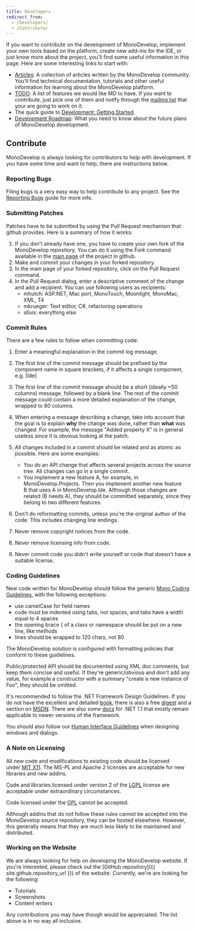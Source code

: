 ```yaml
---
title: Developers
redirect_from:
  - /Developers/
  - /Contribute/
---
```


If you want to contribute on the development of MonoDevelop, implement your own tools based on the platform, create new add-ins for the IDE, or just know more about the project, you'll find some useful information in this page. Here are some interesting links to start with:

-   [Articles](/developers/articles/ "Developers/Articles"): A collection of articles written by the MonoDevelop community. You'll find technical documentation, tutorials and other useful information for learning about the MonoDevelop platform.
-   [TODO](/archived/developers/todo/ "Developers/TODO"): A list of features we would like MD to have. If you want to contribute, just pick one of them and notify through the [mailing list](http://lists.ximian.com/mailman/listinfo/monodevelop-list "http://lists.ximian.com/mailman/listinfo/monodevelop-list") that your are going to work on it.
-   The quick guide to [Development: Getting Started](/developers/articles/development-getting-started/ "Developers/Development:_Getting_Started").
-   [Development Roadmap](/archived/developers/roadmap/ "Developers/Development_Roadmap"): What you need to know about the future plans of MonoDevelop development.

Contribute
----------

MonoDevelop is always looking for contributors to help with development. If you have some time and want to help, there are instructions below.

### Reporting Bugs

Filing bugs is a very easy way to help contribute to any project. See the [Reporting Bugs](/help/reporting-bugs/) guide for more info.

### Submitting Patches

Patches have to be submitted by using the Pull Request mechanism that github provides. Here is a summary of how it works:

1.  If you don't already have one, you have to create your own fork of the MonoDevelop repository. You can do it using the Fork command available in the [main page](http://github.com/mono/monodevelop "http://github.com/mono/monodevelop") of the project in github.
2.  Make and commit your changes in your forked repository.
3.  In the main page of your forked repository, click on the Pull Request command.
4.  In the Pull Request dialog, enter a descriptive comment of the change and add a recipient. You can use following users as recipients:
    -   mhutch: ASP.NET, Mac port, MonoTouch, Moonlight, MonoMac, XML, T4
    -   mkrueger: Text editor, C#, refactoring operations
    -   slluis: everything else 

### Commit Rules

There are a few rules to follow when committing code:

1.  Enter a meaningful explanation in the commit log message.
2.  The first line of the commit message should be prefixed by the component name in square brackets, if it affects a single component, e.g. [Ide]
3.  The first line of the commit message should be a short (ideally \<50 columns) message, followed by a blank line. The rest of the commit message could contain a more detailed explanation of the change, wrapped to 80 columns.
4.  When entering a message describing a change, take into account that the goal is to explain **why** the change was done, rather than **what** was changed. For example, the message "Added property X" is in general useless since it is obvious looking at the patch.
5.  All changes included in a commit should be related and as atomic as possible. Here are some examples:
    -   You do an API change that affects several projects across the source tree. All changes can go in a single commit.
    -   You implement a new feature A, for example, in MonoDevelop.Projects. Then you implement another new feature B that uses A in MonoDevelop.Ide. Although those changes are related (B needs A), they should be committed separately, since they belong to two different features.

6.  Don't do reformatting commits, unless you're the original author of the code. This includes changing line endings.
7.  Never remove copyright notices from the code.
8.  Never remove licensing info from code.
9.  Never commit code you didn't write yourself or code that doesn't have a suitable license.

### Coding Guidelines

New code written for MonoDevelop should follow the generic [Mono Coding Guidelines](http://www.mono-project.com/Coding_Guidelines "http://www.mono-project.com/Coding_Guidelines"), with the following exceptions:

-   use camelCase for field names
-   code must be indented using tabs, not spaces, and tabs have a width equal to 4 spaces
-   the opening brace { of a class or namespace should be put on a new line, like methods
-   lines should be wrapped to 120 chars, not 80

The MonoDevelop solution is configured with formatting policies that conform to these guidelines.

Public/protected API should be documented using XML doc comments, but keep them concise and useful. If they're generic/obvious and don't add any value, for example a constructor with a summary "create a new instance of Foo", they should be omitted.

It's recommended to follow the .NET Framework Design Guidelines. If you do not have the excellent and detailed [book](http://www.amazon.com/dp/0321545613 "http://www.amazon.com/dp/0321545613"), there is also a free [digest](http://blogs.msdn.com/b/kcwalina/archive/2008/04/09/fdgdigest.aspx "http://blogs.msdn.com/b/kcwalina/archive/2008/04/09/fdgdigest.aspx") and a section on [MSDN](http://msdn.microsoft.com/en-us/library/ms229042.aspx "http://msdn.microsoft.com/en-us/library/ms229042.aspx"). There are also some [docs](http://msdn.microsoft.com/en-us/library/czefa0ke(v=vs.71).aspx "http://msdn.microsoft.com/en-us/library/czefa0ke(v=vs.71).aspx") for .NET 1.1 that mostly remain applicable to newer versions of the framework.

You should also follow our [Human Interface Guidelines](/developers/articles/human-interface-guidelines/ "Developers/Articles/Human_Interface_Guidelines") when designing windows and dialogs.

### A Note on Licensing

All new code and modifications to existing code should be licensed under [MIT X11](http://www.opensource.org/licenses/mit-license.php "http://www.opensource.org/licenses/mit-license.php"). The MS-PL and Apache 2 licenses are acceptable for new libraries and new addins.

Code and libraries licensed under version 2 of the [LGPL](http://www.opensource.org/licenses/lgpl-license.php "http://www.opensource.org/licenses/lgpl-license.php") license are acceptable under extraordinary circumstances.

Code licensed under the [GPL](http://www.opensource.org/licenses/gpl-license.php "http://www.opensource.org/licenses/gpl-license.php") cannot be accepted.

Although addins that do not follow these rules cannot be accepted into the MonoDevelop source repository, they can be hosted elsewhere. However, this generally means that they are much less likely to be maintained and distributed.

### Working on the Website

We are always looking for help on developing the MonoDevelop website. If you're interested, please check out the [GitHub repository]({{ site.github.repository_url }}) of the website. Currently, we're are looking for the following:

-   Tutorials
-   Screenshots
-   Content writers

Any contributions you may have though would be appreciated. The list above is in no way all inclusive.
